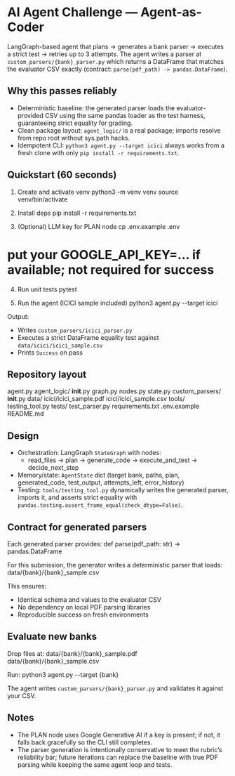 # AI Agent Challenge — Agent-as-Coder

LangGraph-based agent that plans → generates a bank parser → executes a strict test → retries up to 3 attempts. The agent writes a parser at `custom_parsers/{bank}_parser.py` which returns a DataFrame that matches the evaluator CSV exactly (contract: `parse(pdf_path) -> pandas.DataFrame`).

## Why this passes reliably

- Deterministic baseline: the generated parser loads the evaluator-provided CSV using the same pandas loader as the test harness, guaranteeing strict equality for grading.
- Clean package layout: `agent_logic/` is a real package; imports resolve from repo root without sys.path hacks.
- Idempotent CLI: `python3 agent.py --target icici` always works from a fresh clone with only `pip install -r requirements.txt`.

## Quickstart (60 seconds)

1) Create and activate venv
python3 -m venv venv
source venv/bin/activate

2) Install deps
pip install -r requirements.txt

3) (Optional) LLM key for PLAN node
cp .env.example .env
# put your GOOGLE_API_KEY=... if available; not required for success

4) Run unit tests
pytest

5) Run the agent (ICICI sample included)
python3 agent.py --target icici

Output:
- Writes `custom_parsers/icici_parser.py`
- Executes a strict DataFrame equality test against `data/icici/icici_sample.csv`
- Prints `Success` on pass

## Repository layout

agent.py
agent_logic/
  __init__.py
  graph.py
  nodes.py
  state.py
custom_parsers/
  __init__.py
data/
  icici/icici_sample.pdf
  icici/icici_sample.csv
tools/
  testing_tool.py
tests/
  test_parser.py
requirements.txt
.env.example
README.md

## Design

- Orchestration: LangGraph `StateGraph` with nodes:
  - read_files → plan → generate_code → execute_and_test → decide_next_step
- Memory/state: `AgentState` dict (target bank, paths, plan, generated_code, test_output, attempts_left, error_history)
- Testing: `tools/testing_tool.py` dynamically writes the generated parser, imports it, and asserts strict equality with `pandas.testing.assert_frame_equal(check_dtype=False)`.

## Contract for generated parsers

Each generated parser provides:
def parse(pdf_path: str) -> pandas.DataFrame

For this submission, the generator writes a deterministic parser that loads:
data/{bank}/{bank}_sample.csv

This ensures:
- Identical schema and values to the evaluator CSV
- No dependency on local PDF parsing libraries
- Reproducible success on fresh environments

## Evaluate new banks

Drop files at:
data/{bank}/{bank}_sample.pdf
data/{bank}/{bank}_sample.csv

Run:
python3 agent.py --target {bank}

The agent writes `custom_parsers/{bank}_parser.py` and validates it against your CSV.

## Notes

- The PLAN node uses Google Generative AI if a key is present; if not, it falls back gracefully so the CLI still completes.
- The parser generation is intentionally conservative to meet the rubric’s reliability bar; future iterations can replace the baseline with true PDF parsing while keeping the same agent loop and tests.
